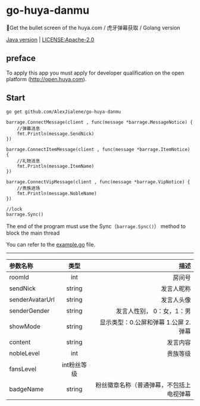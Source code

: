# go-huya-danmu
🐯Get the bullet screen of the huya.com / 虎牙弹幕获取 / Golang version


[Java version](https://github.com/AlexJialene/huya-danmu) | [LICENSE:Apache-2.0](https://github.com/AlexJialene/go-huya-danmu/blob/master/LICENSE)

## preface

To apply this app you must apply for developer qualification on the open platform (http://open.huya.com).

## Start
```
go get github.com/AlexJialene/go-huya-danmu
```

```
barrage.ConnectMessage(client , func(message *barrage.MessageNotice) {
    //弹幕消息
    fmt.Println(message.SendNick)
})

barrage.ConnectItemMessage(client , func(message *barrage.ItemNotice) {
    //礼物消息
    fmt.Println(message.ItemName)
})

barrage.ConnectVipMessage(client , func(message *barrage.VipNotice) {
    //贵族进场
    fmt.Println(message.NobleName)
})

//lock
barrage.Sync()

```
The end of the program must use the Sync（`barrage.Sync()`） method to block the main thread

You can refer to the [example.go]() file.

----

|参数名称	| 类型	|描述|
|:-|:-:|-:|
|roomId|int|房间号|
|sendNick|string|发言人昵称|
|senderAvatarUrl|string|发言人头像|
|senderGender|string|发言人性别， 0：女，1：男|
|showMode|string|显示类型：0.公屏和弹幕 1.公屏 2.弹幕|
|content|string	|发言内容|
|nobleLevel|int|贵族等级|
|fansLevel|int粉丝等级|
|badgeName|string|粉丝徽章名称（普通弹幕，不包括上电视弹幕|

